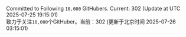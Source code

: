 Committed to Following `10,000` GitHubers. Current: <!-- FOLLOWING_COUNT -->302<!-- FOLLOWING_COUNT --> (Update at UTC <!-- LAST_UPDATED -->2025-07-25 19:15:01<!-- LAST_UPDATED -->)<br>
致力于关注`10,000`个GitHuber。当前：<!-- FOLLOWING_COUNT -->302<!-- FOLLOWING_COUNT --> (更新于北京时间 <!-- LAST_UPDATED_CST -->2025-07-26 03:15:01<!-- LAST_UPDATED_CST -->)
